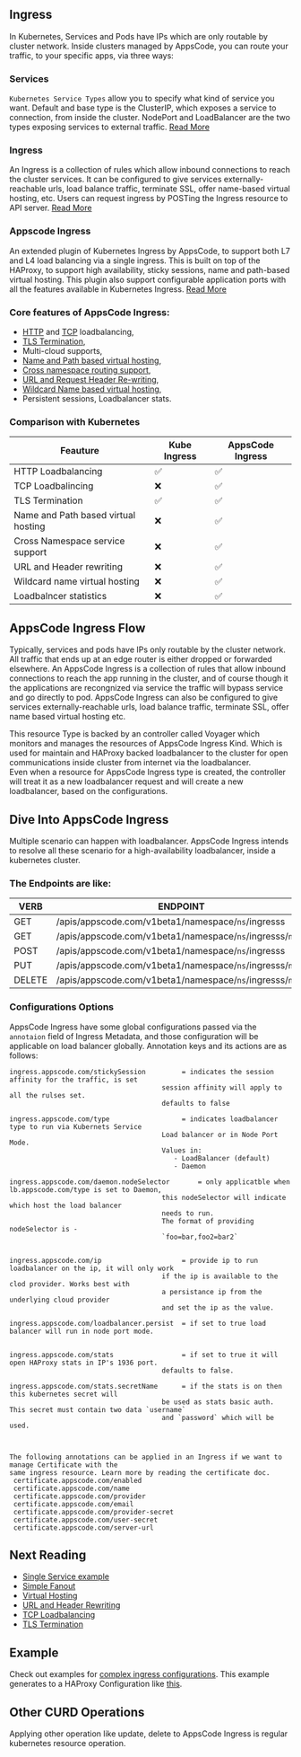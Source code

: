 ## Ingress
In Kubernetes, Services and Pods have IPs which are only routable by cluster network. Inside clusters managed by AppsCode,
you can route your traffic, to your specific apps, via three ways:

### Services
`Kubernetes Service Types` allow you to specify what kind of service you want. Default and base type is the
ClusterIP, which exposes a service to connection, from inside the cluster.
NodePort and LoadBalancer are the two types exposing services to external traffic. [Read More](http://kubernetes.io/docs/user-guide/services/#publishing-services---service-types)

### Ingress
An Ingress is a collection of rules which allow inbound connections to reach the cluster services.
It can be configured to give services externally-reachable urls, load balance traffic, terminate SSL,
offer name-based virtual hosting, etc. Users can request ingress by POSTing the Ingress resource to API server.  [Read More](http://kubernetes.io/docs/user-guide/ingress/)

### Appscode Ingress
An extended plugin of Kubernetes Ingress by AppsCode, to support both L7 and L4 load balancing via a single ingress.
This is built on top of the HAProxy, to support high availability, sticky sessions, name and path-based virtual
hosting. This plugin also support configurable application ports with all the features available in Kubernetes Ingress. [Read More](#what-is-appscode-ingress)

### Core features of AppsCode Ingress:
  - [HTTP](single-service.md) and [TCP](tcp.md) loadbalancing,
  - [TLS Termination](tls.md),
  - Multi-cloud supports,
  - [Name and Path based virtual hosting](named-virtual-hosting.md),
  - [Cross namespace routing support](named-virtual-hosting.md),
  - [URL and Request Header Re-writing](header-rewrite.md),
  - [Wildcard Name based virtual hosting](named-virtual-hosting.md),
  - Persistent sessions, Loadbalancer stats.

### Comparison with Kubernetes
| Feauture | Kube Ingress | AppsCode Ingress |
|----------|--------------|------------------|
| HTTP Loadbalancing| :white_check_mark: | :white_check_mark: |
| TCP Loadbalincing | :x: | :white_check_mark: |
| TLS Termination | :white_check_mark: | :white_check_mark: |
| Name and Path based virtual hosting | :x: | :white_check_mark: |
| Cross Namespace service support | :x: | :white_check_mark: |
| URL and Header rewriting | :x: | :white_check_mark: |
| Wildcard name virtual hosting | :x: | :white_check_mark: |
| Loadbalncer statistics | :x: | :white_check_mark: |

## AppsCode Ingress Flow
Typically, services and pods have IPs only routable by the cluster network. All traffic that ends up at an
edge router is either dropped or forwarded elsewhere. An AppsCode Ingress is a collection of rules that allow
inbound connections to reach the app running in the cluster, and of course though it the applications are recongnized
via service the traffic will bypass service and go directly to pod.
AppsCode Ingress can also be configured to give services externally-reachable urls, load balance traffic,
terminate SSL, offer name based virtual hosting etc.

This resource Type is backed by an controller called Voyager which monitors and manages the resources of AppsCode Ingress Kind.
Which is used for maintain and HAProxy backed loadbalancer to the cluster for open communications inside cluster
from internet via the loadbalancer.<br>
Even when a resource for AppsCode Ingress type is created, the controller will treat it as a new loadbalancer
request and will create a new loadbalancer, based on the configurations.


## Dive Into AppsCode Ingress
Multiple scenario can happen with loadbalancer. AppsCode Ingress intends to resolve all these scenario
for a high-availability loadbalancer, inside a kubernetes cluster.

### The Endpoints are like:

|  VERB   |                     ENDPOINT                                | ACTION | BODY
|---------|-------------------------------------------------------------|--------|-------
|  GET    | /apis/appscode.com/v1beta1/namespace/`ns`/ingresss          | LIST   | nil
|  GET    | /apis/appscode.com/v1beta1/namespace/`ns`/ingresss/`name`   | GET    | nil
|  POST   | /apis/appscode.com/v1beta1/namespace/`ns`/ingresss          | CREATE | JSON
|  PUT    | /apis/appscode.com/v1beta1/namespace/`ns`/ingresss/`name`   | UPDATE | JSON
|  DELETE | /apis/appscode.com/v1beta1/namespace/`ns`/ingresss/`name`   | DELETE | nil


### Configurations Options
AppsCode Ingress have some global configurations passed via the `annotaion` field of Ingress Metadata,
and those configuration will be applicable on load balancer globally. Annotation keys and its actions are as follows:

```
ingress.appscode.com/stickySession         = indicates the session affinity for the traffic, is set
                                      session affinity will apply to all the rulses set.
                                      defaults to false

ingress.appscode.com/type                  = indicates loadbalancer type to run via Kubernets Service
                                      Load balancer or in Node Port Mode.
                                      Values in:
                                         - LoadBalancer (default)
                                         - Daemon

ingress.appscode.com/daemon.nodeSelector       = only applicatble when lb.appscode.com/type is set to Daemon,
                                      this nodeSelector will indicate which host the load balancer
                                      needs to run.
                                      The format of providing nodeSelector is -
                                      `foo=bar,foo2=bar2`


ingress.appscode.com/ip                    = provide ip to run loadbalancer on the ip, it will only work
                                      if the ip is available to the clod provider. Works best with
                                      a persistance ip from the underlying cloud provider
                                      and set the ip as the value.

ingress.appscode.com/loadbalancer.persist  = if set to true load balancer will run in node port mode.


ingress.appscode.com/stats                 = if set to true it will open HAProxy stats in IP's 1936 port.
                                      defaults to false.

ingress.appscode.com/stats.secretName      = if the stats is on then this kubernetes secret will
                                      be used as stats basic auth. This secret must contain two data `username`
                                      and `password` which will be used.



The following annotations can be applied in an Ingress if we want to manage Certificate with the
same ingress resource. Learn more by reading the certificate doc.
 certificate.appscode.com/enabled
 certificate.appscode.com/name
 certificate.appscode.com/provider
 certificate.appscode.com/email
 certificate.appscode.com/provider-secret
 certificate.appscode.com/user-secret
 certificate.appscode.com/server-url
```

## Next Reading
- [Single Service example](single-service.md)
- [Simple Fanout](simple-fanout.md)
- [Virtual Hosting](named-virtual-hostin.md)
- [URL and Header Rewriting](header-rewrite.md)
- [TCP Loadbalancing](tcp.md)
- [TLS Termination](tls.md)


## Example
Check out examples for [complex ingress configurations](../../../../hack/example/ingress.yaml).
This example generates to a HAProxy Configuration like [this](../../../../hack/example/haproxy_generated.cfg).

## Other CURD Operations
Applying other operation like update, delete to AppsCode Ingress is regular kubernetes resource operation.
